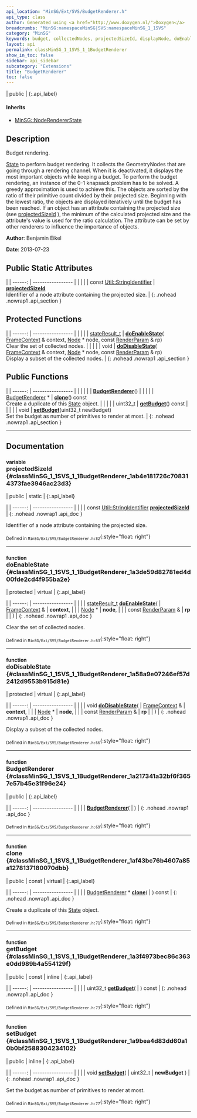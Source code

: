 ```yaml
---
api_location: "MinSG/Ext/SVS/BudgetRenderer.h"
api_type: class
author: Generated using <a href="http://www.doxygen.nl/">Doxygen</a>
breadcrumbs: "MinSG:namespaceMinSG|SVS:namespaceMinSG_1_1SVS"
category: "MinSG"
keywords: budget, collectedNodes, projectedSizeId, displayNode, doEnableState, doDisableState, BudgetRenderer, clone, getBudget, setBudget
layout: api
permalink: classMinSG_1_1SVS_1_1BudgetRenderer
show_in_toc: false
sidebar: api_sidebar
subcategory: "Extensions"
title: "BudgetRenderer"
toc: false
---
```


| public |
{:.api_label}

#### Inherits

* [MinSG::NodeRendererState](classMinSG_1_1NodeRendererState)


## Description

Budget rendering.

 [State](classMinSG_1_1State) to perform budget rendering. It collects the GeometryNodes that are going through a rendering channel. When it is deactivated, it displays the most important objects while keeping a budget. To perform the budget rendering, an instance of the 0-1 knapsack problem has to be solved. A greedy approximation is used to achieve this. The objects are sorted by the ratio of their primitive count divided by their projected size. Beginning with the lowest ratio, the objects are displayed iteratively until the budget has been reached. If an object has an attribute containing the projected size (see [projectedSizeId](classMinSG_1_1SVS_1_1BudgetRenderer#classMinSG_1_1SVS_1_1BudgetRenderer_1ab4e181726c708314373fae3946ac23d3) ), the minimum of the calculated projected size and the attribute's value is used for the ratio calculation. The attribute can be set by other renderers to influence the importance of objects.



**Author**: Benjamin Eikel



**Date**: 2013-07-23





## Public Static Attributes

|
| ------: | ----------------- |
|  | |
| const [Util::StringIdentifier](classUtil_1_1StringIdentifier) | **[projectedSizeId](#classMinSG_1_1SVS_1_1BudgetRenderer_1ab4e181726c708314373fae3946ac23d3)**  <br/> Identifier of a node attribute containing the projected size. |
{: .nohead .nowrap1 .api_section }


## Protected Functions

|
| ------: | ----------------- |
|  | |
| [stateResult_t](classMinSG_1_1State#classMinSG_1_1State_1a845dea0cc4734d4e6e1ddad95d29e6c1) | **[doEnableState](#classMinSG_1_1SVS_1_1BudgetRenderer_1a3de59d82781ed4d00fde2cd4f955ba2e)**( [FrameContext](classMinSG_1_1FrameContext) & context,  [Node](classMinSG_1_1Node) * node, const [RenderParam](classMinSG_1_1RenderParam) & rp) <br/> Clear the set of collected nodes. |
|  | |
| void | **[doDisableState](#classMinSG_1_1SVS_1_1BudgetRenderer_1a58a9e07246ef57d2412d9553b915d81e)**( [FrameContext](classMinSG_1_1FrameContext) & context,  [Node](classMinSG_1_1Node) * node, const [RenderParam](classMinSG_1_1RenderParam) & rp) <br/> Display a subset of the collected nodes. |
{: .nohead .nowrap1 .api_section }


## Public Functions

|
| ------: | ----------------- |
|  | |
|  | **[BudgetRenderer](#classMinSG_1_1SVS_1_1BudgetRenderer_1a217341a32bf6f3657e57b45e31f96e24)**() |
|  | |
| [BudgetRenderer](classMinSG_1_1SVS_1_1BudgetRenderer) * | **[clone](#classMinSG_1_1SVS_1_1BudgetRenderer_1af43bc76b4607a85a1278137180070dbb)**() const <br/> Create a duplicate of this [State](classMinSG_1_1State) object. |
|  | |
| uint32_t | **[getBudget](#classMinSG_1_1SVS_1_1BudgetRenderer_1a3f4973bec86c363e0dd989b4a554129f)**() const |
|  | |
| void | **[setBudget](#classMinSG_1_1SVS_1_1BudgetRenderer_1a9bea4d83dd60a10b0bf2588304234102)**(uint32_t newBudget) <br/> Set the budget as number of primitives to render at most. |
{: .nohead .nowrap1 .api_section }


-------------------------------------------------------------------

## Documentation

### <small>variable</small><br/> projectedSizeId {#classMinSG_1_1SVS_1_1BudgetRenderer_1ab4e181726c708314373fae3946ac23d3}

| public | static |
{:.api_label}

|
| ------: | ----------------- |
|  |
| const [Util::StringIdentifier](classUtil_1_1StringIdentifier) **[projectedSizeId](#classMinSG_1_1SVS_1_1BudgetRenderer_1ab4e181726c708314373fae3946ac23d3)**  |
{: .nohead .nowrap1 .api_doc }

Identifier of a node attribute containing the projected size.





<sub>Defined in `MinSG/Ext/SVS/BudgetRenderer.h:82`</sub>{:style="float: right"}

-------------------------------------------------------------------

### <small>function</small><br/> doEnableState {#classMinSG_1_1SVS_1_1BudgetRenderer_1a3de59d82781ed4d00fde2cd4f955ba2e}

| protected | virtual |
{:.api_label}

|
| ------: | ----------------- |
|  |
| [stateResult_t](classMinSG_1_1State#classMinSG_1_1State_1a845dea0cc4734d4e6e1ddad95d29e6c1) **[doEnableState](#classMinSG_1_1SVS_1_1BudgetRenderer_1a3de59d82781ed4d00fde2cd4f955ba2e)**( |  [FrameContext](classMinSG_1_1FrameContext) & | **context**, |
| |  [Node](classMinSG_1_1Node) * | **node**, |
| | const [RenderParam](classMinSG_1_1RenderParam) & | **rp** |
|   ) |
{: .nohead .nowrap1 .api_doc }

Clear the set of collected nodes.





<sub>Defined in `MinSG/Ext/SVS/BudgetRenderer.h:63`</sub>{:style="float: right"}

-------------------------------------------------------------------

### <small>function</small><br/> doDisableState {#classMinSG_1_1SVS_1_1BudgetRenderer_1a58a9e07246ef57d2412d9553b915d81e}

| protected | virtual |
{:.api_label}

|
| ------: | ----------------- |
|  |
| void **[doDisableState](#classMinSG_1_1SVS_1_1BudgetRenderer_1a58a9e07246ef57d2412d9553b915d81e)**( |  [FrameContext](classMinSG_1_1FrameContext) & | **context**, |
| |  [Node](classMinSG_1_1Node) * | **node**, |
| | const [RenderParam](classMinSG_1_1RenderParam) & | **rp** |
|   ) |
{: .nohead .nowrap1 .api_doc }

Display a subset of the collected nodes.





<sub>Defined in `MinSG/Ext/SVS/BudgetRenderer.h:66`</sub>{:style="float: right"}

-------------------------------------------------------------------

### <small>function</small><br/> BudgetRenderer {#classMinSG_1_1SVS_1_1BudgetRenderer_1a217341a32bf6f3657e57b45e31f96e24}

| public |
{:.api_label}

|
| ------: | ----------------- |
|  |
|  **[BudgetRenderer](#classMinSG_1_1SVS_1_1BudgetRenderer_1a217341a32bf6f3657e57b45e31f96e24)**( |  ) |
{: .nohead .nowrap1 .api_doc }





<sub>Defined in `MinSG/Ext/SVS/BudgetRenderer.h:69`</sub>{:style="float: right"}

-------------------------------------------------------------------

### <small>function</small><br/> clone {#classMinSG_1_1SVS_1_1BudgetRenderer_1af43bc76b4607a85a1278137180070dbb}

| public | const | virtual |
{:.api_label}

|
| ------: | ----------------- |
|  |
| [BudgetRenderer](classMinSG_1_1SVS_1_1BudgetRenderer) * **[clone](#classMinSG_1_1SVS_1_1BudgetRenderer_1af43bc76b4607a85a1278137180070dbb)**( |  ) const |
{: .nohead .nowrap1 .api_doc }

Create a duplicate of this [State](classMinSG_1_1State) object.





<sub>Defined in `MinSG/Ext/SVS/BudgetRenderer.h:71`</sub>{:style="float: right"}

-------------------------------------------------------------------

### <small>function</small><br/> getBudget {#classMinSG_1_1SVS_1_1BudgetRenderer_1a3f4973bec86c363e0dd989b4a554129f}

| public | const | inline |
{:.api_label}

|
| ------: | ----------------- |
|  |
| uint32_t **[getBudget](#classMinSG_1_1SVS_1_1BudgetRenderer_1a3f4973bec86c363e0dd989b4a554129f)**( |  ) const |
{: .nohead .nowrap1 .api_doc }





<sub>Defined in `MinSG/Ext/SVS/BudgetRenderer.h:73`</sub>{:style="float: right"}

-------------------------------------------------------------------

### <small>function</small><br/> setBudget {#classMinSG_1_1SVS_1_1BudgetRenderer_1a9bea4d83dd60a10b0bf2588304234102}

| public | inline |
{:.api_label}

|
| ------: | ----------------- |
|  |
| void **[setBudget](#classMinSG_1_1SVS_1_1BudgetRenderer_1a9bea4d83dd60a10b0bf2588304234102)**( | uint32_t | **newBudget** ) |
{: .nohead .nowrap1 .api_doc }

Set the budget as number of primitives to render at most.





<sub>Defined in `MinSG/Ext/SVS/BudgetRenderer.h:77`</sub>{:style="float: right"}

-------------------------------------------------------------------

